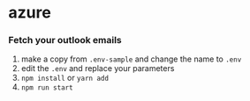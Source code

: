 # azure
### Fetch your outlook emails

1. make a copy from `.env-sample` and change the name to `.env`
2. edit the `.env` and replace your parameters
3. `npm install` or `yarn add`
4. `npm run start`